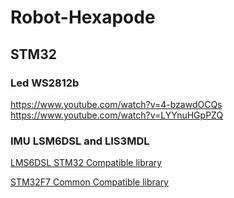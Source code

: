 # Robot-Hexapode

## STM32
### Led WS2812b
https://www.youtube.com/watch?v=4-bzawdOCQs
https://www.youtube.com/watch?v=LYYnuHGpPZQ

### IMU LSM6DSL and LIS3MDL
[LMS6DSL STM32 Compatible library](https://github.com/STMicroelectronics/stm32-lsm6dsl)

[STM32F7 Common Compatible library](https://github.com/STMicroelectronics/STM32CubeF7/tree/master/Drivers/BSP/Components/Common)
